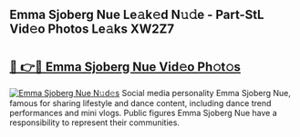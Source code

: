 ## Emma Sjoberg Nue Le𝚊k𝚎d N𝚞𝚍e - Part-StL Vid𝚎o Photos Le𝚊ks XW2Z7

# <h2><a href="http://fb4xzem.evod.top/?m=Emma+Sjoberg+Nue">🔗 👉🔴 Emma Sjoberg Nue Vid𝚎o Ph𝚘t𝚘s</a></h2>

[![Emma Sjoberg Nue N𝚞d𝚎s](https://i.imgur.com/8V9OHl7.gif)](http://fb4xzem.evod.top/?m=Emma+Sjoberg+Nue)
Social media personality Emma Sjoberg Nue, famous for sharing lifestyle and dance content, including dance trend performances and mini vlogs. Public figures Emma Sjoberg Nue have a responsibility to represent their communities. 
